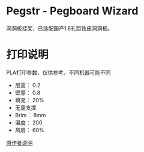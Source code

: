 # Pegstr - Pegboard Wizard

洞洞板挂架，已适配国产1.6孔距铁皮洞洞板。

# 打印说明

PLA打印参数，仅供参考，不同机器可能不同

 - 层高： 0.2
 - 壁厚： 0.8
 - 填充： 20%
 - 无需支撑
 - Brim： 8mm
 - 温度： 200
 - 风扇： 60%

[原作者说明](https://github.com/MGX3D/pegstr)
